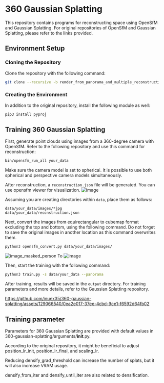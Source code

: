 
# 360 Gaussian Splatting

This repository contains programs for reconstructing space using OpenSfM and Gaussian Splatting. For original repositories of OpenSfM and Gaussian Splatting, please refer to the links provided.

## Environment Setup

### Cloning the Repository

Clone the repository with the following command:

```bash
git clone --recursive -b render_from_panorama_and_multiple_reconstruction https://github.com/inuex35/360-gaussian-splatting
```

### Creating the Environment

In addition to the original repository, install the following module as well:

```bash
pip3 install pyproj
```

## Training 360 Gaussian Splatting

First, generate point clouds using images from a 360-degree camera with OpenSfM. Refer to the following repository and use this command for reconstruction:

```bash
bin/opensfm_run_all your_data
```

Make sure the camera model is set to spherical. It is possible to use both spherical and perspective camera models simultaneously.

After reconstruction, a `reconstruction.json` file will be generated. You can use opensfm viewer for visualization.
![image](https://github.com/inuex35/360-gaussian-splatting/assets/129066540/d34379f9-1e88-49e5-8feb-315199082e8b)


Assuming you are creating directories within `data`, place them as follows:
```
data/your_data/images/*jpg
data/your_data/reconstruction.json
```

Next, convert the images from equirectangular to cubemap format excluding the top and bottom, using the following command. Do not forget to save the original images in another location as this command overwrites them.
```bash
python3 opensfm_convert.py data/your_data/images/
```
![image_masked_person](https://github.com/inuex35/360-gaussian-splatting/assets/129066540/e651dd31-880d-4f73-af52-cd025e9aeac5)
To
![image](https://github.com/inuex35/360-gaussian-splatting/assets/129066540/35e91f56-b093-4ba4-92d6-5e76b3023bd6)

Then, start the training with the following command:

```bash
python3 train.py -s data/your_data --panorama
```

After training, results will be saved in the `output` directory. For training parameters and more details, refer to the Gaussian Splatting repository.

https://github.com/inuex35/360-gaussian-splatting/assets/129066540/0ea2e017-37ee-4cbd-9ce1-f6592d64fb02


## Training parameter


Parameters for 360 Gaussian Splatting are provided with default values in 360-gaussian-splatting/arguments/__init__.py.

According to the original repository, it might be beneficial to adjust position_lr_init, position_lr_final, and scaling_lr.

Reducing densify_grad_threshold can increase the number of splats, but it will also increase VRAM usage.

densify_from_iter and densify_until_iter are also related to densification.






